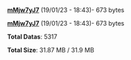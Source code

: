 [**mMjw7yJ7**](/data/mMjw7yJ7.txt) (19/01/23 - 18:43)- 673 bytes

[**mMjw7yJ7**](/data/mMjw7yJ7.txt) (19/01/23 - 18:43)- 673 bytes

**Total Datas**: 5317

**Total Size**: 31.87 MB / 31.9 MB